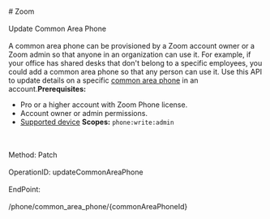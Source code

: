 <br>#     Zoom</br>
<br>Update Common Area Phone</br>
<br>A common area phone can be provisioned by a Zoom account owner or a Zoom admin so that anyone in an organization can use it. For example, if your office has shared desks that don't belong to a specific employees, you could add a common area phone so that any person can use it. Use this API to update details on a specific [common area phone](https://support.zoom.us/hc/en-us/articles/360028516231-Managing-Common-Area-Phones) in an account.**Prerequisites:**
* Pro or a higher account with Zoom Phone license.
* Account owner or admin permissions.
* [Supported device](https://support.zoom.us/hc/en-us/articles/360001299063-Zoom-Voice-Supported-Devices)
**Scopes:** `phone:write:admin` 

</br>
<br>Method: Patch</br>
<br>OperationID: updateCommonAreaPhone</br>
<br>EndPoint:</br>
<br>/phone/common_area_phone/{commonAreaPhoneId}</br>
